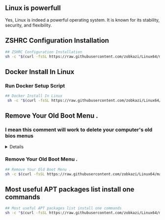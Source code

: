 ## Linux is powerfull

Yes, Linux is indeed a powerful operating system. It is known for its stability, security, and flexibility.

## ZSHRC Configuration Installation
```sh
## ZSHRC Configuration Installation
sh -c "$(curl -fsSL https://raw.githubusercontent.com/zobkazi/Linux64/main/tools/zshrc-config-edite.sh)"
```

## Docker Install In Linux

### Run Docker Setup Script

```sh   
## Docker Install In Linux
 sh -c "$(curl -fsSL https://raw.githubusercontent.com/zobkazi/Linux64/main/docker/docker-setup.sh)"
```




## Remove Your Old Boot Menu .

### I mean this comment will work to delete your computer's old bios menus

<details>
<p>

#### When we go from one operating system to another operating system, but the previous setting remains on our motherboard, if we do not delete that BIOS setting, there is a problem to install a new operating system.

### আমরা যখন এক অপারেটিং সিস্টেম থেকে আরেক অপারেটিং সিস্টেমে যাই তখন কিন্তু আগের সেটিংটি আমাদের মাদারবোর্ডে থেকেই যায় ওই বায়োস সেটিংটি আমাদের ডিলিট না করলে নতুন করে কোপারেটিং ইন্সটল দিতে কিন্তু সমস্যা হয়

</p>
</details>

### Remove Your Old Boot Menu .

```sh
## Remove Your Old Boot Menu .
sh -c $(curl -fsSL https://raw.githubusercontent.com/zobkazi/Linux64/main/tools/removeOldBooting.sh)

```

## Most useful APT packages list install one commands

```sh
## Most useful APT packages list install one commands
sh -c "$(curl -fsSL https://raw.githubusercontent.com/zobkazi/Linux64/main/apps/debPackagesInstall.sh)"

```

